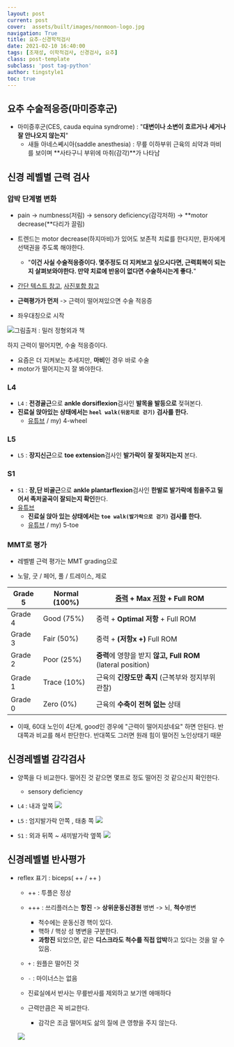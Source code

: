 ```yaml
---
layout: post
current: post 
cover:  assets/built/images/nonmoon-logo.jpg
navigation: True
title: 요추-신경학적검사  
date: 2021-02-10 16:40:00
tags: [조재성, 이학적검사, 신경검사, 요추] 
class: post-template 
subclass: 'post tag-python' 
author: tingstyle1 
toc: true
---
```


## 요추 수술적응증(마미증후군)

- 마미증후군(CES, cauda equina syndrome) : "**대변이나 소변이 흐르거나 세거나 잘 안나오지 않는지**"
  - 새들 아네스쎼시아(saddle anesthesia) : 무릎 이하부위 근육의 쇠약과 마비를
    보이며 **사타구니 부위에 마취(감각)**가 나타남



## 신경 레벨별 근력 검사



### 압박 단계별 변화

- pain -> numbness(저림) -> sensory deficiency(감각저하) -> **motor decrease(**다리가 끌림)
- 트렌드는 motor decrease(하지마비)가 있어도 보존적 치료를 한다지만,
  환자에게 선택권을 주도록 해야한다.
  - "**이건 사실 수술적응증이다. 몇주정도 더 지켜보고 싶으시다면,  근력회복이 되는지 살펴보와야한다. 만약 치료에 반응이 없다면 수술하시는게 좋다.**"





- [간단 텍스트 참고](https://m.blog.naver.com/taki0317/80153242905), [사진포함 참고](https://blog.naver.com/mokto1116/40194930216)

- **근력평가가 먼저** -> 근력이 떨어져있으면 수술 적응증

- 좌우대칭으로 시작

![그림출저 : 밀러 정형외과 책](http://cfile5.uf.tistory.com/image/99E9F2336018AD79068CC2)

하지 근력이 떨어지면, 수술 적응증이다.

- 요즘은 더 지켜보는 추세지만, **마비**인 경우 바로 수술
- motor가 떨어지는지 잘 봐야한다.



### L4

- `L4` : **전경골근**으로  **ankle dorsiflexion**검사인 **발목을 발등으로** 젖혀본다.
- **진료실 앉아있는 상태에서는 `heel walk(뒤꿈치로 걷기)` 검사를 한다.**
  - [유튜브](https://www.youtube.com/watch?v=VDv7QEcoRGg) / my) 4-wheel





### L5

- `L5` : **장지신근**으로 **toe extension**검사인 **발가락이** **잘 젖혀지는지** 본다.





### S1

- `S1` : **장,단 비골근**으로 **ankle plantarflexion**검사인 **한발로 발가락에 힘을주고 밀어서 족저굴곡이 잘되는지 확인**한다.
- [유튜브](https://www.youtube.com/watch?v=MjdobXq0TsM)
  - **진료실 앉아 있는 상태에서는 `toe walk(발가락으로 걷기)` 검사를 한다.**
  - [유튜브](https://www.youtube.com/watch?v=1Tig-8uHU44) / my) 5-toe



### MMT로 평가

- 레벨별 근력 평가는 MMT grading으로

- 노말, 굿 /  페어, 풀 / 트레이스, 제로

| Grade 5 | Normal (100%) | [중력](https://namu.wiki/w/중력) + Max [저항](https://namu.wiki/w/저항) + Full ROM |
| ------- | ------------- | ------------------------------------------------------------ |
| Grade 4 | Good (75%)    | 중력 + **Optimal 저항** + Full ROM                           |
| Grade 3 | Fair (50%)    | 중력 + **(저항x +)**  Full ROM                               |
| Grade 2 | Poor (25%)    | **중력**에 영향을 받지 **않고, Full ROM** (lateral position) |
| Grade 1 | Trace (10%)   | 근육의 **긴장도만 촉지** (근복부와 정지부위 관찰)            |
| Grade 0 | Zero (0%)     | 근육의 **수축이 전혀 없는** 상태                             |

- 이때, 60대 노인이 4단계, good인 경우에 "근력이 떨어지셨네요" 하면 안된다. 반대쪽과 비교를 해서 판단한다. 반대쪽도 그러면 원래 힘이 떨어진 노인상태기 때문





## 신경레벨별 감각검사

- 양쪽을 다 비교한다. 떨어진 것 같으면 몇프로 정도 떨어진 것 같으신지 확인한다.
  - sensory deficiency





- `L4` : 내과 앞쪽
  ![](http://cfile26.uf.tistory.com/image/99315535601A1A40141E8D)





- `L5` : 엄지발가락 안쪽 , 태충 쪽
  ![](http://cfile10.uf.tistory.com/image/99B8D533601A1A8514CB81)





- `S1` : 외과 뒤쪽 ~ 새끼발가락 옆쪽
  ![](http://cfile26.uf.tistory.com/image/9959073A601A1AB21493B7)







## 신경레벨별 반사평가

- reflex 표기 : biceps( ++ / ++ ) 

  - ++ : 투플은 정상
  - +++ : 쓰리플러스는 **항진** -> **상위운동신경원** 병변 -> 뇌, **척수**병변
    - 척수에는 운동신경 핵이 있다.
    - 핵하 / 핵상 성 병변을 구분한다.
    - **과항진** 되었으면, 같은 **디스크라도 척수를 직접 압박**하고 있다는 것을 알 수 있음.
  - `+` : 원플은 떨어진 것
  - `-` : 마이너스는 없음

  

  

  - 진료실에서 반사는 무릎반사를 제외하고 보기엔 애매하다
  - 근력만큼은 꼭 비교한다.
    - 감각은 조금 떨어져도 삶의 질에 큰 영향을 주지 않는다.

  ![](http://cfile10.uf.tistory.com/image/99227E46601A21D117A6E3)

